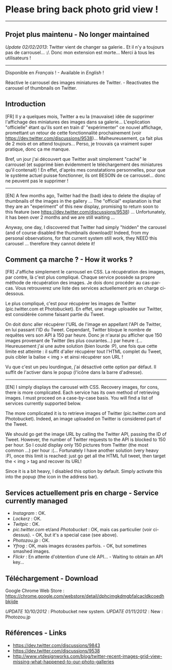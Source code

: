 ﻿Please bring back photo grid view !
===================================

---

Projet plus maintenu - No longer maintained
-------------------------------------------

*Update 02/02/2013*: Twitter vient de changer sa galerie.. Et il n'y a toujours pas de carrousel... :/. Donc mon extension est morte... Merci à tous les utilisateurs !

---

Disponible en *Français* ! - Available in *English* !

Réactive le carrousel des images miniatures de Twitter. - Reactivates the carousel of thumbnails on Twitter.

Introduction
------------

[FR] Il y a quelques mois, Twitter a eu la (mauvaise) idée de supprimer l'affichage des miniatures des images dans sa galerie...
L'explication "officielle" étant qu'ils sont en train d' "expérimenter" ce nouvel affichage, promettant un retour de cette fonctionnalité prochainement (voir https://dev.twitter.com/discussions/9538)...
Malheureusement, ça fait plus de 2 mois et on attend toujours... Perso, je trouvais ça vraiment super pratique, donc ça me manque.

Bref, un jour j'ai découvert que Twitter avait simplement "caché" le carrousel (et supprimé bien évidemment le téléchargement des miniatures qu'il contenait) !
En effet, d'après mes constatations personnelles, pour que le système actuel puisse fonctionner, ils ont BESOIN de ce carrousel... donc ne peuvent pas le supprimer !

---

[EN] A few months ago, Twitter had the (bad) idea to delete the display of thumbnails of the images in the gallery ...
The "official" explanation is that they are an "experiment" of this new display, promising to return soon to this feature (see https://dev.twitter.com/discussions/9538) ...
Unfortunately, it has been over 2 months and we are still waiting ...

Anyway, one day, I discovered that Twitter had simply "hidden" the carousel (and of course disabled the thumbnails download)!
Indeed, from my personal observations, for that current system still work, they NEED this carousel ... therefore they cannot delete it!


Comment ça marche ? - How it works ?
------------------------------------

[FR] J'affiche simplement le carrousel en CSS. La récupération des images, par contre, là c'est plus compliqué. Chaque service possède sa propre méthode de récupération des images. Je dois donc procéder au cas-par-cas.
Vous retrouverez une liste des services actuellement pris en charge ci-dessous.

Le plus compliqué, c'est pour récupérer les images de Twitter (pic.twitter.com et Photobucket). En effet, une image uploadée sur Twitter, est considérée comme faisant partie du Tweet.

On doit donc aller récupérer l'URL de l'image en appellant l'API de Twitter, en lui passant l'ID du Tweet. Cependant, Twitter bloque le nombre de requêtes vers son API à 150 par heure.
Donc je n'aurai pu afficher que 150 images provenant de Twitter (les plus courantes...) par heure :(... Heureusement j'ai une autre solution (bien lourde :P), une fois que cette limite est atteinte : il suffit d'aller récupérer tout l'HTML complet du Tweet, puis cibler la balise < img > et ainsi récupérer son URL !

Vu que c'est un peu lourdingue, j'ai désactivé cette option par défaut. Il suffit de l'activer dans le popup (l'icône dans la barre d'adresse).

---

[EN] I simply displays the carousel with CSS. Recovery images, for cons, there is more complicated. Each service has its own method of retrieving images. I must proceed on a case-by-case basis.
You will find a list of services currently supported below.

The more complicated it is to retrieve images of Twitter (pic.twitter.com and Photobucket). Indeed, an image uploaded on Twitter is considered part of the Tweet.

We should go get the image URL by calling the Twitter API, passing the ID of Tweet. However, the number of Twitter requests to the API is blocked to 150 per hour.
So I could display only 150 pictures from Twitter (the most common ...) per hour :(... Fortunately I have another solution (very heavy :P), once this limit is reached: just go get all the HTML full tweet, then target the < img > tag and recover its URL!

Since it is a bit heavy, I disabled this option by default. Simply activate this into the popup (the icon in the address bar).


Services actuellement pris en charge - Service currently managed
----------------------------------------------------------------

* *Instagram* : OK.
* *Lockerz* : OK.
* *Twitpic* : OK.
* *pic.twitter.com* et/and *Photobucket* : OK, mais cas particulier (voir ci-dessus). - OK, but it's a special case (see above).
* *Photozou.jp* : OK.
* *Yfrog* : OK, mais images écrasées parfois. - OK, but sometimes smashed images.
* *Flickr* : En attente d'obtention d'une clé API... - Waiting to obtain an API key...

Téléchargement - Download
-------------------------

Google Chrome Web Store : https://chrome.google.com/webstore/detail/dphcimgkdmgbfalcacldkcoedhbkijde

*UPDATE 10/10/2012* : Photobucket new system.
*UPDATE 01/11/2012* : New : Photozou.jp

Références - Links
------------------

* https://dev.twitter.com/discussions/9843
* https://dev.twitter.com/discussions/9538
* http://www.vtdesignworks.com/blog/twitter-recent-images-grid-view-missing-what-happened-to-our-photo-galleries
